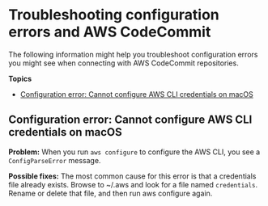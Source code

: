 # Troubleshooting configuration errors and AWS CodeCommit<a name="troubleshooting-cf"></a>

The following information might help you troubleshoot configuration errors you might see when connecting with AWS CodeCommit repositories\.

**Topics**
+ [Configuration error: Cannot configure AWS CLI credentials on macOS](#troubleshooting-cf1)

## Configuration error: Cannot configure AWS CLI credentials on macOS<a name="troubleshooting-cf1"></a>

**Problem:** When you run `aws configure` to configure the AWS CLI, you see a `ConfigParseError` message\.

**Possible fixes:** The most common cause for this error is that a credentials file already exists\. Browse to \~/\.aws and look for a file named `credentials`\. Rename or delete that file, and then run aws configure again\.